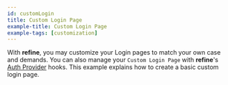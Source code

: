 ```yaml
---
id: customLogin
title: Custom Login Page
example-title: Custom Login Page
example-tags: [customization]
---
```


With **refine**, you may customize your Login pages to match your own case and demands. You can also manage your `Custom Login Page` with **refine**'s [Auth Provider](/docs/core/providers/auth-provider) hooks. This example explains how to create a basic custom login page.

<CodeSandboxExample path="customization-login" />
